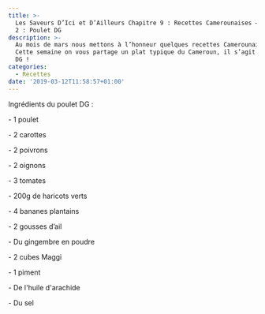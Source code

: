 ```yaml
---
title: >-
  Les Saveurs D’Ici et D’Ailleurs Chapitre 9 : Recettes Camerounaises – Episode
  2 : Poulet DG
description: >-
  Au mois de mars nous mettons à l’honneur quelques recettes Camerounaises !
  Cette semaine on vous partage un plat typique du Cameroun, il s’agit du poulet
  DG !
categories:
  - Recettes
date: '2019-03-12T11:58:57+01:00'
---
```

Ingrédients du poulet DG :

\- 1 poulet

\- 2 carottes

\- 2 poivrons

\- 2 oignons

\- 3 tomates

\- 200g de haricots verts

\- 4 bananes plantains

\- 2 gousses d’ail

\- Du gingembre en poudre

\- 2 cubes Maggi

\- 1 piment

\- De l'huile d'arachide

\- Du sel

